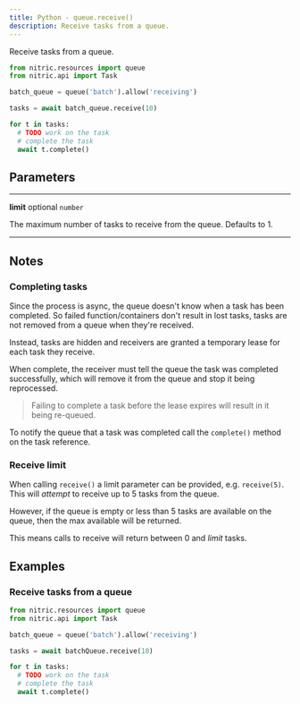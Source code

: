 ```yaml
---
title: Python - queue.receive()
description: Receive tasks from a queue.
---
```


Receive tasks from a queue.

```python
from nitric.resources import queue
from nitric.api import Task

batch_queue = queue('batch').allow('receiving')

tasks = await batch_queue.receive(10)

for t in tasks:
  # TODO work on the task
  # complete the task
  await t.complete()
```

## Parameters

---

**limit** optional `number`

The maximum number of tasks to receive from the queue. Defaults to 1.

---

## Notes

### Completing tasks

Since the process is async, the queue doesn't know when a task has been completed. So failed function/containers don't result in lost tasks, tasks are not removed from a queue when they're received.

Instead, tasks are hidden and receivers are granted a temporary lease for each task they receive.

When complete, the receiver must tell the queue the task was completed successfully, which will remove it from the queue and stop it being reprocessed.

> Failing to complete a task before the lease expires will result in it being re-queued.

To notify the queue that a task was completed call the `complete()` method on the task reference.

### Receive limit

When calling `receive()` a limit parameter can be provided, e.g. `receive(5)`. This will _attempt_ to receive up to 5 tasks from the queue.

However, if the queue is empty or less than 5 tasks are available on the queue, then the max available will be returned.

This means calls to receive will return between 0 and _limit_ tasks.

## Examples

### Receive tasks from a queue

```python
from nitric.resources import queue
from nitric.api import Task

batch_queue = queue('batch').allow('receiving')

tasks = await batchQueue.receive(10)

for t in tasks:
  # TODO work on the task
  # complete the task
  await t.complete()
```
